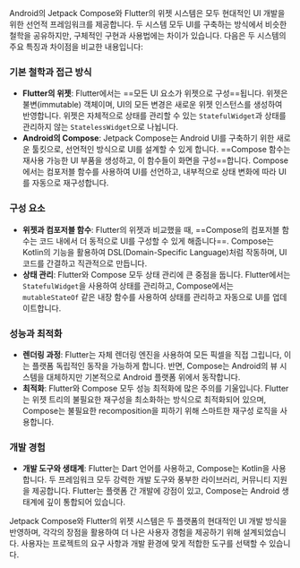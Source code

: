   
Android의 Jetpack Compose와 Flutter의 위젯 시스템은 모두 현대적인 UI 개발을 위한 선언적 프레임워크를 제공합니다. 
두 시스템 모두 UI를 구축하는 방식에서 비슷한 철학을 공유하지만, 구체적인 구현과 사용법에는 차이가 있습니다. 다음은 두 시스템의 주요 특징과 차이점을 비교한 내용입니다:

### 기본 철학과 접근 방식

- **Flutter의 위젯**: Flutter에서는 ==모든 UI 요소가 위젯으로 구성==됩니다. 위젯은 불변(immutable) 객체이며, UI의 모든 변경은 새로운 위젯 인스턴스를 생성하여 반영합니다. 위젯은 자체적으로 상태를 관리할 수 있는 `StatefulWidget`과 상태를 관리하지 않는 `StatelessWidget`으로 나뉩니다.
- **Android의 Compose**: Jetpack Compose는 Android UI를 구축하기 위한 새로운 툴킷으로, 선언적인 방식으로 UI를 설계할 수 있게 합니다. ==Compose 함수는 재사용 가능한 UI 부품을 생성하고, 이 함수들이 화면을 구성==합니다. Compose에서는 컴포저블 함수를 사용하여 UI를 선언하고, 내부적으로 상태 변화에 따라 UI를 자동으로 재구성합니다.

### 구성 요소

- **위젯과 컴포저블 함수**: Flutter의 위젯과 비교했을 때, ==Compose의 컴포저블 함수는 코드 내에서 더 동적으로 UI를 구성할 수 있게 해줍니다==. Compose는 Kotlin의 기능을 활용하여 DSL(Domain-Specific Language)처럼 작동하며, UI 코드를 간결하고 직관적으로 만듭니다.
- **상태 관리**: Flutter와 Compose 모두 상태 관리에 큰 중점을 둡니다. Flutter에서는 `StatefulWidget`을 사용하여 상태를 관리하고, Compose에서는 `mutableStateOf` 같은 내장 함수를 사용하여 상태를 관리하고 자동으로 UI를 업데이트합니다.

### 성능과 최적화

- **렌더링 과정**: Flutter는 자체 렌더링 엔진을 사용하여 모든 픽셀을 직접 그립니다, 이는 플랫폼 독립적인 동작을 가능하게 합니다. 반면, Compose는 Android의 뷰 시스템을 대체하지만 기본적으로 Android 플랫폼 위에서 동작합니다.
- **최적화**: Flutter와 Compose 모두 성능 최적화에 많은 주의를 기울입니다. Flutter는 위젯 트리의 불필요한 재구성을 최소화하는 방식으로 최적화되어 있으며, Compose는 불필요한 recomposition을 피하기 위해 스마트한 재구성 로직을 사용합니다.

### 개발 경험

- **개발 도구와 생태계**: Flutter는 Dart 언어를 사용하고, Compose는 Kotlin을 사용합니다. 두 프레임워크 모두 강력한 개발 도구와 풍부한 라이브러리, 커뮤니티 지원을 제공합니다. Flutter는 플랫폼 간 개발에 강점이 있고, Compose는 Android 생태계에 깊이 통합되어 있습니다.

Jetpack Compose와 Flutter의 위젯 시스템은 두 플랫폼의 현대적인 UI 개발 방식을 반영하며, 각각의 장점을 활용하여 더 나은 사용자 경험을 제공하기 위해 설계되었습니다. 사용자는 프로젝트의 요구 사항과 개발 환경에 맞게 적합한 도구를 선택할 수 있습니다.
